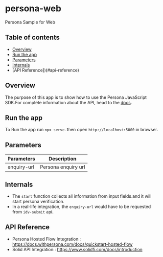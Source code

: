 # persona-web
Persona Sample for Web

## Table of contents

- [Overview](#overview)
- [Run the app](#run-the-app)
- [Parameters](#Parameters)
- [Internals](#internals)
- [API Reference])(#api-reference)

## Overview
The purpose of this app is to show how to use the Persona JavaScript SDK.For complete information about the API, head to the [docs](https://docs.withpersona.com/docs).

## Run the app
To Run the app run `npx serve`. then open `http://localhost:5000` in browser.

## Parameters

| Parameters    | Description   |
| ------------- | ------------- |
| enquiry-url   | Persona enquiry url          |


## Internals

- The `start` function collects all information from input fields.and it will start persona verification.
- In a real-life integration, the `enquiry-url`  would have to be requested from `idv-submit` api.


## API Reference
- Persona Hosted Flow Integration : https://docs.withpersona.com/docs/quickstart-hosted-flow
- Solid API Integration : https://www.solidfi.com/docs/introduction
